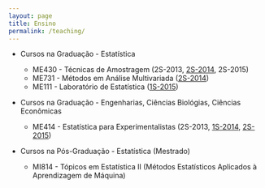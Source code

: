 ```yaml
---
layout: page
title: Ensino
permalink: /teaching/
---
```


* Cursos na Graduação - Estatística

  +  ME430 - Técnicas de Amostragem (2S-2013, [2S-2014](http://www.ggte.unicamp.br/moodle/course/view.php?id=463), 2S-2015)
  +  ME731 - Métodos em Análise Multivariada ([2S-2014](http://www.ggte.unicamp.br/moodle/course/view.php?id=459))
  +  ME111 - Laboratório de Estatística ([1S-2015](http://www.ggte.unicamp.br/moodle/course/info.php?id=593))


* Cursos na Graduação - Engenharias, Ciências Biológias, Ciências Econômicas

  + ME414 - Estatística para Experimentalistas (2S-2013, [1S-2014](http://www.ggte.unicamp.br/moodle/enrol/index.php?id=369), [2S-2015](http://samarafk.github.io/ME414/))


* Cursos na Pós-Graduação - Estatística (Mestrado)

  + MI814 - Tópicos em Estatística II (Métodos Estatísticos Aplicados à Aprendizagem de Máquina)
